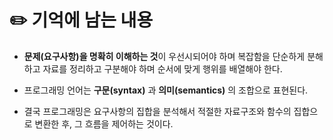 # ✏️ 기억에 남는 내용
- **문제(요구사항)을 명확히 이해하는 것**이 우선시되어야 하며 복잡함을 단순하게 분해하고 자료를 정리하고 구분해야 하며 순서에 맞게 행위를 배열해야 한다.

- 프로그래밍 언어는 **구문(syntax)** 과 **의미(semantics)** 의 조합으로 표현된다.

- 결국 프로그래밍은 요구사항의 집합을 분석해서 적절한 자료구조와 함수의 집합으로 변환한 후, 그 흐름을 제어하는 것이다.

